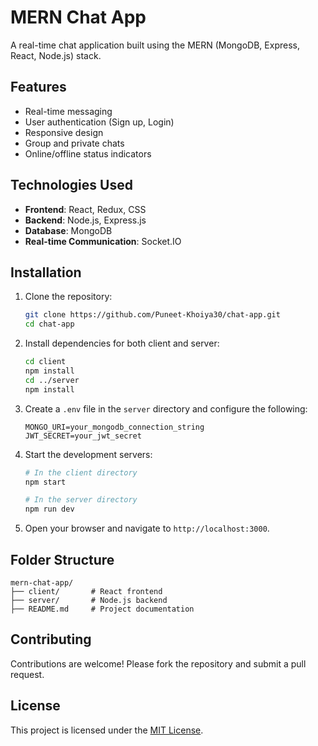 # MERN Chat App

A real-time chat application built using the MERN (MongoDB, Express, React, Node.js) stack.

## Features

- Real-time messaging
- User authentication (Sign up, Login)
- Responsive design
- Group and private chats
- Online/offline status indicators

## Technologies Used

- **Frontend**: React, Redux, CSS
- **Backend**: Node.js, Express.js
- **Database**: MongoDB
- **Real-time Communication**: Socket.IO

## Installation

1. Clone the repository:
    ```bash
    git clone https://github.com/Puneet-Khoiya30/chat-app.git
    cd chat-app
    ```

2. Install dependencies for both client and server:
    ```bash
    cd client
    npm install
    cd ../server
    npm install
    ```

3. Create a `.env` file in the `server` directory and configure the following:
    ```
    MONGO_URI=your_mongodb_connection_string
    JWT_SECRET=your_jwt_secret
    ```

4. Start the development servers:
    ```bash
    # In the client directory
    npm start

    # In the server directory
    npm run dev
    ```

5. Open your browser and navigate to `http://localhost:3000`.

## Folder Structure

```
mern-chat-app/
├── client/       # React frontend
├── server/       # Node.js backend
├── README.md     # Project documentation
```

## Contributing

Contributions are welcome! Please fork the repository and submit a pull request.

## License

This project is licensed under the [MIT License](LICENSE).
